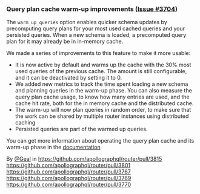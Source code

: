 ### Query plan cache warm-up improvements ([Issue #3704](https://github.com/apollographql/router/issues/3704))

The `warm_up_queries` option enables quicker schema updates by precomputing query plans for your most used cached queries and your persisted queries. When a new schema is loaded, a precomputed query plan for it may already be in in-memory cache.

We made a series of improvements to this feature to make it more usable:
* It is now active by default and warms up the cache with the 30% most used queries of the previous cache. The amount is still configurable, and it can be deactivated by setting it to 0.
* We added new metrics to track the time spent loading a new schema and planning queries in the warm-up phase. You can also measure the query plan cache usage, to know how many entries are used, and the cache hit rate, both for the in memory cache and the distributed cache.
* The warm-up will now plan queries in random order, to make sure that the work can be shared by multiple router instances using distributed caching
* Persisted queries are part of the warmed up queries.

You can get more information about operating the query plan cache and its warm-up phase in the [documentation](https://www.apollographql.com/docs/router/configuration/in-memory-caching#cache-warm-up)

By [@Geal](https://github.com/Geal) in https://github.com/apollographql/router/pull/3815 https://github.com/apollographql/router/pull/3801 https://github.com/apollographql/router/pull/3767 https://github.com/apollographql/router/pull/3769 https://github.com/apollographql/router/pull/3770